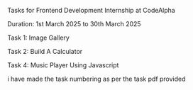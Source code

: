 Tasks for Frontend Development Internship at CodeAlpha

Duration: 1st March 2025 to 30th March 2025

Task 1: Image Gallery 

Task 2: Build A Calculator

Task 4: Music Player Using Javascript

i have made the task numbering as per the task pdf provided
